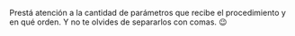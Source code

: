 Prestá atención a la cantidad de parámetros que recibe el procedimiento y en qué orden. Y no te olvides de separarlos con comas. :wink: